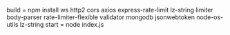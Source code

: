 build = npm install ws http2 cors axios express-rate-limit lz-string limiter body-parser rate-limiter-flexible validator mongodb jsonwebtoken node-os-utils lz-string
start = node index.js
